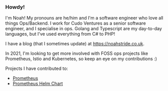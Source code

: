 ### Howdy!

I'm Noah! My pronouns are he/him and I'm a software engineer who love all things Ops/Backend. I work for Cudo Ventures as a senior software engineer, and I specialise in ops. Golang and Typescript are my day-to-day languages, but I've used everything from C# to PHP!

I have a blog (that I sometimes update) at https://noahstride.co.uk.

In 2021, I'm looking to get more involved with FOSS ops projects like Prometheus, Istio and Kubernetes, so keep an eye on my contributions :)

Projects I have contributed to:
- [Prometheus](https://github.com/prometheus/prometheus/pulls?q=is%3Apr+author%3Astrideynet)
- [Prometheus Helm Chart](https://github.com/prometheus-community/helm-chart/pulls?q=is%3Apr+author%3Astrideynet)
